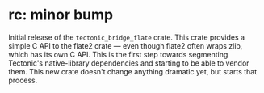 # rc: minor bump

Initial release of the `tectonic_bridge_flate` crate. This crate provides a
simple C API to the flate2 crate — even though flate2 often wraps zlib, which
has its own C API. This is the first step towards segmenting Tectonic's
native-library dependencies and starting to be able to vendor them. This new
crate doesn't change anything dramatic yet, but starts that process.
